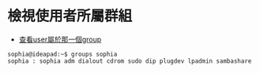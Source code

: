 # 檢視使用者所屬群組

* [查看user屬於那一個group ](https://go-linux.blogspot.com/2011/11/tips-usergroup.html)

```
sophia@ideapad:~$ groups sophia
sophia : sophia adm dialout cdrom sudo dip plugdev lpadmin sambashare
```
